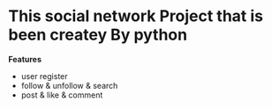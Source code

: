 # This social network Project that is been createy By python


**Features**
* user register
* follow & unfollow & search
* post & like & comment 

